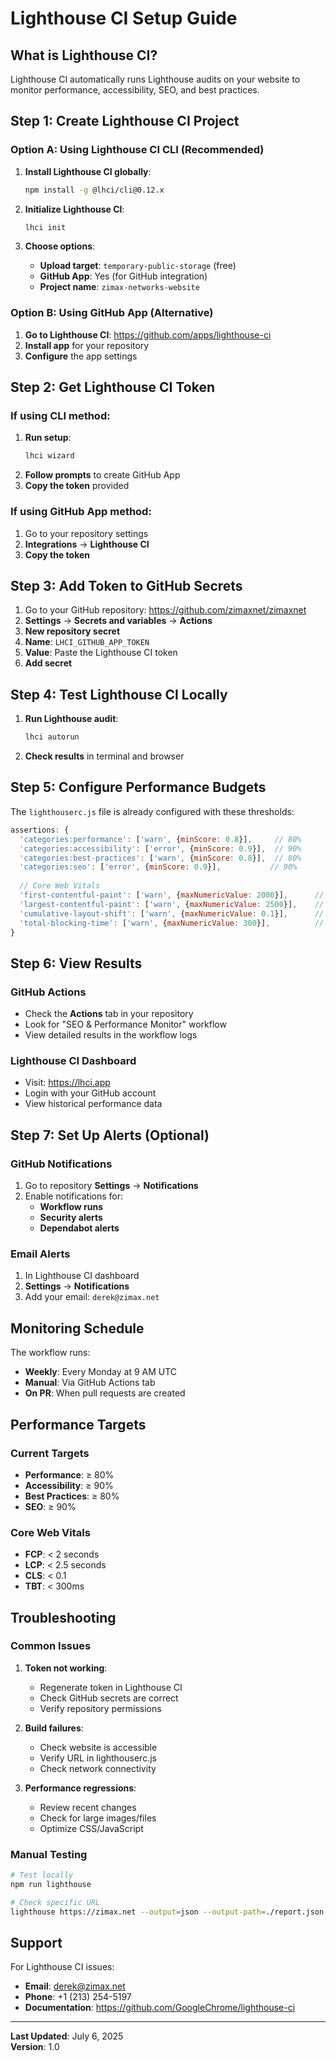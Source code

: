 # Lighthouse CI Setup Guide

## What is Lighthouse CI?

Lighthouse CI automatically runs Lighthouse audits on your website to monitor performance, accessibility, SEO, and best practices.

## Step 1: Create Lighthouse CI Project

### Option A: Using Lighthouse CI CLI (Recommended)

1. **Install Lighthouse CI globally**:
   ```bash
   npm install -g @lhci/cli@0.12.x
   ```

2. **Initialize Lighthouse CI**:
   ```bash
   lhci init
   ```

3. **Choose options**:
   - **Upload target**: `temporary-public-storage` (free)
   - **GitHub App**: Yes (for GitHub integration)
   - **Project name**: `zimax-networks-website`

### Option B: Using GitHub App (Alternative)

1. **Go to Lighthouse CI**: https://github.com/apps/lighthouse-ci
2. **Install app** for your repository
3. **Configure** the app settings

## Step 2: Get Lighthouse CI Token

### If using CLI method:
1. **Run setup**:
   ```bash
   lhci wizard
   ```
2. **Follow prompts** to create GitHub App
3. **Copy the token** provided

### If using GitHub App method:
1. Go to your repository settings
2. **Integrations** → **Lighthouse CI**
3. **Copy the token**

## Step 3: Add Token to GitHub Secrets

1. Go to your GitHub repository: https://github.com/zimaxnet/zimaxnet
2. **Settings** → **Secrets and variables** → **Actions**
3. **New repository secret**
4. **Name**: `LHCI_GITHUB_APP_TOKEN`
5. **Value**: Paste the Lighthouse CI token
6. **Add secret**

## Step 4: Test Lighthouse CI Locally

1. **Run Lighthouse audit**:
   ```bash
   lhci autorun
   ```

2. **Check results** in terminal and browser

## Step 5: Configure Performance Budgets

The `lighthouserc.js` file is already configured with these thresholds:

```javascript
assertions: {
  'categories:performance': ['warn', {minScore: 0.8}],     // 80%
  'categories:accessibility': ['error', {minScore: 0.9}],  // 90%
  'categories:best-practices': ['warn', {minScore: 0.8}],  // 80%
  'categories:seo': ['error', {minScore: 0.9}],           // 90%
  
  // Core Web Vitals
  'first-contentful-paint': ['warn', {maxNumericValue: 2000}],      // < 2s
  'largest-contentful-paint': ['warn', {maxNumericValue: 2500}],    // < 2.5s
  'cumulative-layout-shift': ['warn', {maxNumericValue: 0.1}],      // < 0.1
  'total-blocking-time': ['warn', {maxNumericValue: 300}],          // < 300ms
}
```

## Step 6: View Results

### GitHub Actions
- Check the **Actions** tab in your repository
- Look for "SEO & Performance Monitor" workflow
- View detailed results in the workflow logs

### Lighthouse CI Dashboard
- Visit: https://lhci.app
- Login with your GitHub account
- View historical performance data

## Step 7: Set Up Alerts (Optional)

### GitHub Notifications
1. Go to repository **Settings** → **Notifications**
2. Enable notifications for:
   - **Workflow runs**
   - **Security alerts**
   - **Dependabot alerts**

### Email Alerts
1. In Lighthouse CI dashboard
2. **Settings** → **Notifications**
3. Add your email: `derek@zimax.net`

## Monitoring Schedule

The workflow runs:
- **Weekly**: Every Monday at 9 AM UTC
- **Manual**: Via GitHub Actions tab
- **On PR**: When pull requests are created

## Performance Targets

### Current Targets
- **Performance**: ≥ 80%
- **Accessibility**: ≥ 90%
- **Best Practices**: ≥ 80%
- **SEO**: ≥ 90%

### Core Web Vitals
- **FCP**: < 2 seconds
- **LCP**: < 2.5 seconds
- **CLS**: < 0.1
- **TBT**: < 300ms

## Troubleshooting

### Common Issues

1. **Token not working**:
   - Regenerate token in Lighthouse CI
   - Check GitHub secrets are correct
   - Verify repository permissions

2. **Build failures**:
   - Check website is accessible
   - Verify URL in lighthouserc.js
   - Check network connectivity

3. **Performance regressions**:
   - Review recent changes
   - Check for large images/files
   - Optimize CSS/JavaScript

### Manual Testing

```bash
# Test locally
npm run lighthouse

# Check specific URL
lighthouse https://zimax.net --output=json --output-path=./report.json
```

## Support

For Lighthouse CI issues:
- **Email**: derek@zimax.net
- **Phone**: +1 (213) 254-5197
- **Documentation**: https://github.com/GoogleChrome/lighthouse-ci

---

**Last Updated**: July 6, 2025  
**Version**: 1.0 